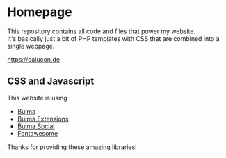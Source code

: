 # Homepage

This repository contains all code and files that power my website.  
It's basically just a bit of PHP templates with CSS that are combined into a single webpage.

https://calucon.de

## CSS and Javascript

This website is using
- [Bulma](https://bulma.io/)
- [Bulma Extensions](https://wikiki.github.io/)
- [Bulma Social](https://aldi.github.io/bulma-social/)
- [Fontawesome](https://fontawesome.com/)

Thanks for providing these amazing libraries!
